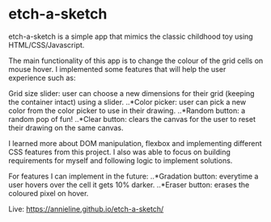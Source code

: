 # etch-a-sketch
etch-a-sketch is a simple app that mimics the classic childhood toy using HTML/CSS/Javascript.

The main functionality of this app is to change the colour of the grid cells on mouse hover. I implemented some features that will help the user experience such as:

Grid size slider: user can choose a new dimensions for their grid (keeping the container intact) using a slider.
..*Color picker: user can pick a new color from the color picker to use in their drawing.
..*Random button: a random pop of fun! 
..*Clear button: clears the canvas for the user to reset their drawing on the same canvas.

I learned more about DOM manipulation, flexbox and implementing different CSS features from this project. I also was able to focus on building requirements for myself and following logic to implement solutions.

For features I can implement in the future:
..*Gradation button: everytime a user hovers over the cell it gets 10% darker.
..*Eraser button: erases the coloured pixel on hover.

Live: https://annieline.github.io/etch-a-sketch/